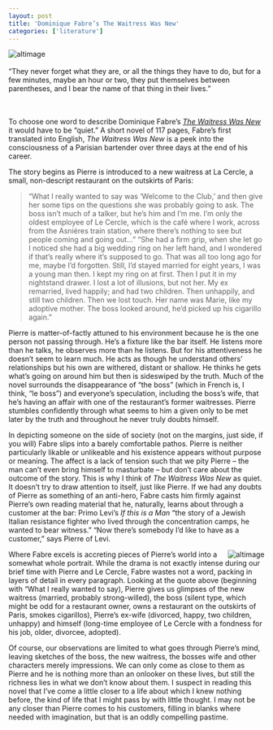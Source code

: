 ```yaml
---
layout: post
title: 'Dominique Fabre’s The Waitress Was New'
categories: ['literature']
---
```

<p><img src="http://sonnetmedia.net/images/uploads/waitress_thumb.jpg" style="float:left;margin-right:18px" alt="altimage" /> <br />
<br />
&#8220;They never forget what they are, or all the things they have to do, but for a few minutes, maybe an hour or two, they put themselves between parentheses, and I bear the name of that thing in their lives.&#8221;</p>
<p><br /><br />
To choose one word to describe Dominique Fabre&#8217;s <a href="http://www.archipelagobooks.org/bk.php?id=41"><em>The Waitress Was New</em></a> it would have to be &#8220;quiet.&#8221; A short novel of 117 pages, Fabre&#8217;s first translated into English, <em>The Waitress Was New</em> is a peek into the consciousness of a Parisian bartender over three days at the end of his career. </p>
<p>The story begins as Pierre is introduced to a new waitress at La Cercle, a small, non-descript restaurant on the outskirts of Paris:</p>
<blockquote>
<p>	&#8220;What I really wanted to say was &#8216;Welcome to the Club,&#8217; and then give her some tips on the questions she was probably going to ask. The boss isn&#8217;t much of a talker, but he&#8217;s him and I&#8217;m me. I&#8217;m only the oldest employee of Le Cercle, which is the caf&eacute; where I work, across from the Asni&eacute;res train station, where there&#8217;s nothing to see but people coming and going out&#8230;&#8221; &#8220;She had a firm grip, when she let go I noticed she had a big wedding ring on her left hand, and I wondered if that&#8217;s really where it&#8217;s supposed to go. That was all too long ago for me, maybe I&#8217;d forgotten. Still, I&#8217;d stayed married for eight years, I was a young man then. I kept my ring on at first. Then I put it in my nightstand drawer. I lost a lot of illusions, but not her. My ex remarried, lived happily; and had two children. Then unhappily, and still two children. Then we lost touch. Her name was Marie, like my adoptive mother. The boss looked around, he&#8217;d picked up his cigarillo again.&#8221;</p>
</blockquote>
<p>Pierre is matter-of-factly attuned to his environment because he is the one person not passing through. He&#8217;s a fixture like the bar itself. He listens more than he talks, he observes more than he listens. But for his attentiveness he doesn&#8217;t seem to learn much. He acts as though he understand others&#8217; relationships but his own are withered, distant or shallow. He thinks he gets what&#8217;s going on around him but then is sideswiped by the truth. Much of the novel surrounds the disappearance of &#8220;the boss&#8221; (which in French is, I think, &#8220;le boss&#8221;) and everyone&#8217;s speculation, including the boss&#8217;s wife, that he&#8217;s having an affair with one of the restaurant&#8217;s former waitresses. Pierre stumbles confidently through what seems to him a given only to be met later by the truth and throughout he never truly doubts himself.</p>
<p>In depicting someone on the side of society (not on the margins, just side, if you will) Fabre slips into a barely comfortable pathos. Pierre is neither particularly likable or unlikeable and his existence appears without purpose or meaning. The affect is a lack of tension such that we pity Pierre &#8211; the man can&#8217;t even bring himself to masturbate &#8211; but don&#8217;t care about the outcome of the story. This is why I think of <em>The Waitress Was New</em> as quiet. It doesn&#8217;t try to draw attention to itself, just like Pierre. If we had any doubts of Pierre as something of an anti-hero, Fabre casts him firmly against Pierre&#8217;s own reading material that he, naturally, learns about through a customer at the bar: Primo Levi&#8217;s <em>If this is a Man</em> &#8220;the story of a Jewish Italian resistance fighter who lived through the concentration camps, he wanted to bear witness.&#8221; &#8220;Now there&#8217;s somebody I&#8217;d like to have as a customer,&#8221; says Pierre of Levi. </p>
<p><img src="http://sonnetmedia.net/images/uploads/bartender_thumb.png" style="float:right;margin-left:18px" alt="altimage" /> Where Fabre excels is accreting pieces of Pierre&#8217;s world into a somewhat whole portrait. While the drama is not exactly intense during our brief time with Pierre and Le Cercle, Fabre wastes not a word, packing in layers of detail in every paragraph. Looking at the quote above (beginning with &#8220;What I really wanted to say), Pierre gives us glimpses of the new waitress (married, probably strong-willed), the boss (silent type, which might be odd for a restaurant owner, owns a restaurant on the outskirts of Paris, smokes cigarillos), Pierre&#8217;s ex-wife (divorced, happy, two children, unhappy) and himself (long-time employee of Le Cercle with a fondness for his job, older, divorcee, adopted). </p>
<p>Of course, our observations are limited to what goes through Pierre&#8217;s mind, leaving sketches of the boss, the new waitress, the bosses wife and other characters merely impressions. We can only come as close to them as Pierre and he is nothing more than an onlooker on these lives, but still the richness lies in what we don&#8217;t know about them. I suspect in reading this novel that I&#8217;ve come a little closer to a life about which I knew nothing before, the kind of life that I might pass by with little thought. I may not be any closer than Pierre comes to his customers, filling in blanks where needed with imagination, but that is an oddly compelling pastime. </p>

